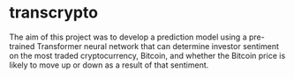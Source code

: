 # transcrypto
The aim of this project was to develop a prediction model using a pre-trained Transformer neural network that can determine investor sentiment on the most traded cryptocurrency, Bitcoin, and whether the Bitcoin price is likely to move up or down as a result of that sentiment. 
